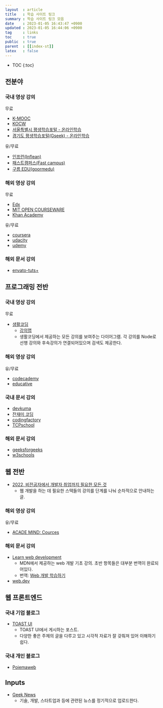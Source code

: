 ```yaml
---
layout  : article
title   : 학습 사이트 링크
summary : 학습 사이트 링크 모음
date    : 2023-01-05 16:43:47 +0900
updated : 2023-01-05 16:44:06 +0900
tag     : links
toc     : true
public  : true
parent  : [[index-st]]
latex   : false
---
```

* TOC
{:toc}

## 전분야

### 국내 영상 강의

무료

* [K-MOOC](http://www.kmooc.kr)
* [KOCW](http://www.kocw.net/home/index.do)
* [서울특별시 평생학습포털 - 온라인학습](https://sll.seoul.go.kr/lms/requestCourse/doOnlineMain.dunet)
* [경기도 평생학습포털(Gseek) - 온라인학습](https://www.gseek.kr/)

유/무료

* [인프런(Inflean)](https://www.inflearn.com)
* [패스트캠퍼스(Fast campus)](https://fastcampus.co.kr)
* [구름 EDU(goormedu)](https://edu.goorm.io)

### 해외 영상 강의

무료

* [Edx](https://www.edx.org/)
* [MIT OPEN COURSEWARE](https://ocw.mit.edu/index.htm)
* [Khan Academy](https://www.khanacademy.org/)

유/무료

* [coursera](https://www.coursera.org/)
* [udacity](https://www.udacity.com/)
* [udemy](https://www.udemy.com/)

### 해외 문서 강의

* [envato-tuts+](https://tutsplus.com/)

## 프로그래밍 전반

### 국내 영상 강의

무료

* [생활코딩](https://opentutorials.org/course/1)
    * [강의맵](https://seomal.com/map/)
    * 생활코딩에서 제공하는 모든 강의를 보여주는 다이어그램. 각 강의를 Node로 선행 강의와 후속강의가 연결되어있으며 검색도 제공한다.

### 해외 영상 강의

유/무료

* [codecademy](https://www.codecademy.com/)
* [educative](https://www.educative.io/)

### 국내 문서 강의

* [devkuma](https://www.devkuma.com)
* [잔재미 코딩](https://www.fun-coding.org/daveblog.html)
* [codingfactory](https://www.codingfactory.net/)
* [TCPschool](http://tcpschool.com/)

### 해외 문서 강의

* [geeksforgeeks](https://www.geeksforgeeks.org/)
* [w3schools](https://www.w3schools.com/)

## 웹 전반

* [2022, 비전공자에서 개발자 취업까지 필요한 모든 것](https://wiken.io/ken/4680)
    * 웹 개발을 하는 데 필요한 스택들의 강의를 단계를 나눠 순차적으로 안내하는 글.

### 해외 영상 강의

유/무료

* [ACADE MIND: Cources](https://academind.com/courses/)

### 해외 문서 강의

* [Learn web development](https://developer.mozilla.org/en-US/docs/Learn)
    * MDN에서 제공하는 web 개발 기초 강의. 초반 항목들은 대부분 번역이 완료되어있다.
    * 번역: [Web 개발 학습하기](https://developer.mozilla.org/ko/docs/Learn)
* [web.dev](https://web.dev)

## 웹 프론트엔드

### 국내 기업 블로그

* [TOAST UI](https://ui.toast.com/posts/ko)
    * TOAST UI에서 게시하는 포스트.
    * 다양한 좋은 주제의 글을 다루고 있고 시각적 자료가 잘 갖춰져 있어 이해하기 쉽다.

### 국내 개인 블로그

* [Poiemaweb](https://poiemaweb.com/)

## Inputs

* [Geek News](https://news.hada.io)
    * 기술, 개발, 스타트업과 등에 관련된 뉴스를 정기적으로 업로드한다.
